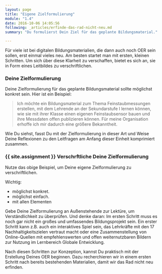 ```yaml
---
layout: page
title: "Eigene Zielformulierung"
module: "1.4"
date: 2016-10-06 14:05:56
following: _articles/erfinde-das-rad-nicht-neu.md
summary: "Du formulierst Dein Ziel für das geplante Bildungsmaterial."

---
```


Für viele ist bei digitalen Bildungsmaterialien, die dann auch noch OER sein sollen, erst einmal vieles neu. Am besten startet man mit ersten, kleinen Schritten. Um sich über diese Klarheit zu verschaffen, bietet es sich an, sie in Form eines Leitbildes zu verschriftlichen.

### Deine Zielformulierung

Deine Zielformulierung für das geplante Bildungsmaterial sollte möglichst konkret sein. Hier ist ein Beispiel:

> Ich möchte ein Bildungsmaterial zum Thema Feinstaubmessungen erstellen, mit dem Lehrende an der Sekundarstufe I lernen können, wie sie mit ihrer Klasse einen eigenen Feinstaubsensor bauen und ihre Messdaten offen publizieren können. Für meine Organisation erhoffe ich mir dadurch eine größere Bekanntheit.

Wie Du siehst, fasst Du mit der Zielformulierung in dieser Art und Weise Deine Reflexionen zu den Leitfragen am Anfang dieser Einheit komprimiert zusammen.

### {{ site.assignment }} Verschrftliche Deine Zielformulierung

Nutze das obige Beispiel, um Deine eigene Zielformulierung zu verschriftlichen.

Wichtig:
* möglichst konkret.
* möglichst einfach.
* mit allen Elementen

Gebe Deine Zielformulierung an Außenstehende zur Lektüre, um Verständlichkeit zu überprüfen. Und denke daran: Im ersten Schritt muss es noch gar nicht ein großes und umfassendes Bildungsprojekt sein. Ein erster Schritt kann z.B. auch ein interaktives Spiel sein, das Lehrkräfte mit den 17 Nachhaltigkeitszielen vertraut macht oder eine Zusammenstellung von Online-Quellen mit empfehlenswerten und offen weiternutzbaren Bildern zur Nutzung im Lernbereich Globale Entwicklung.

Nach diesen Schritten zur Konzeption, kannst Du praktisch mit der Erstellung Deines OER beginnen. Dazu recherchieren wir in einem ersten Schritt nach bereits bestehenden Materialien, damit wir das Rad nicht neu erfinden.
